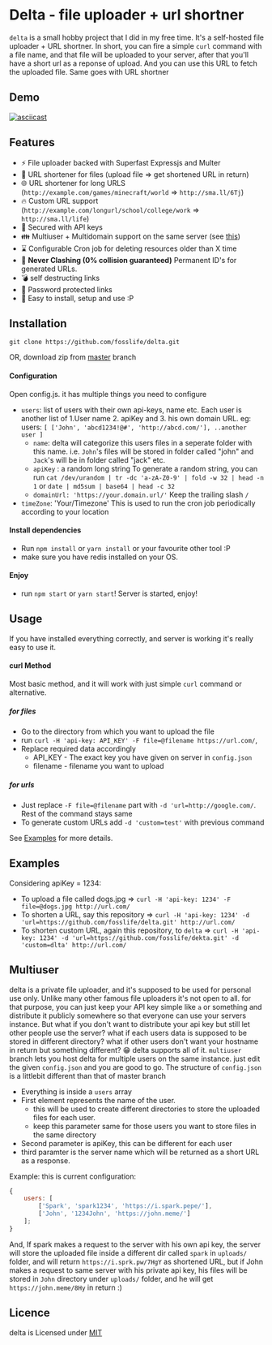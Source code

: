 # Delta - file uploader + url shortner

`delta` is a small hobby project that I did in my free time. It's a self-hosted file uploader + URL shortner. In short, you can fire a simple `curl` command with a file name, and that file will be uploaded to your server, after that you'll have a short url as a reponse of upload. And you can use this URL to fetch the uploaded file. Same goes with URL shortner

## Demo

[![asciicast](https://asciinema.org/a/0e4sjjrPoEMq9uu8FIYSdNwsD.svg)](https://asciinema.org/a/0e4sjjrPoEMq9uu8FIYSdNwsD)

## Features

-   :zap: File uploader backed with Superfast Expressjs and Multer
-   :file_folder: URL shortener for files (upload file ⇒ get shortened URL in return)
-   :globe_with_meridians: URL shortener for long URLS (`http://example.com/games/minecraft/world` ⇒ `http://sma.ll/6Tj`)
-   :fire: Custom URL support (`http://example.com/longurl/school/college/work` ⇒ `http://sma.ll/life`)
-   :tada: Secured with API keys
-   :family: Multiuser + Multidomain support on the same server (see [this](#multiuser))
-   :hourglass: Configurable Cron job for deleting resources older than X time
-   :1234: <b>Never Clashing (0% collision guaranteed)</b> Permanent ID's for generated URLs.
-   :bomb: self destructing links
-   :closed_lock_with_key: Password protected links
-   :ghost: Easy to install, setup and use :P

## Installation

```
git clone https://github.com/fosslife/delta.git
```

OR, download zip from [master](https://github.com/fosslife/delta/archive/master.zip) branch

#### Configuration

Open config.js. it has multiple things you need to configure

-   `users`: list of users with their own api-keys, name etc. Each user is another list of 1.User name 2. apiKey and 3. his own domain URL. eg: users: `[ ['John', 'abcd1234!@#', 'http://abcd.com/'], ..another user ]`
    -   `name`: delta will categorize this users files in a seperate folder with this name. i.e. `John`'s files will be stored in folder called "john" and `Jack`'s will be in folder called "jack" etc.
    -   `apiKey` : a random long string
        To generate a random string, you can run
        `cat /dev/urandom | tr -dc 'a-zA-Z0-9' | fold -w 32 | head -n 1`
        or
        `date | md5sum | base64 | head -c 32`
    -   `domainUrl: 'https://your.domain.url/'` Keep the trailing slash `/`
-   `timeZone`: 'Your/Timezone' This is used to run the cron job periodically according to your location

#### Install dependencies

-   Run `npm install` or `yarn install` or your favourite other tool :P
-   make sure you have redis installed on your OS.

#### Enjoy

-   run `npm start` or `yarn start`! Server is started, enjoy!

## Usage

If you have installed everything correctly, and server is working it's really easy to use it.

#### curl Method

Most basic method, and it will work with just simple `curl` command or alternative.

##### for files

-   Go to the directory from which you want to upload the file
-   run `curl -H 'api-key: API_KEY' -F file=@filename https://url.com/`,
-   Replace required data accordingly
    -   API_KEY - The exact key you have given on server in `config.json`
    -   filename - filename you want to upload

##### for urls

-   Just replace `-F file=@filename` part with `-d 'url=http://google.com/`. Rest of the command stays same
-   To generate custom URLs add `-d 'custom=test'` with previous command

See [Examples](#examples) for more details.

## Examples

Considering apiKey = 1234:

-   To upload a file called dogs.jpg
    ⇒ `curl -H 'api-key: 1234' -F file=@dogs.jpg http://url.com/`
-   To shorten a URL, say this repository
    ⇒ `curl -H 'api-key: 1234' -d 'url=https://github.com/fosslife/delta.git' http://url.com/`
-   To shorten custom URL, again this repository, to `delta`
    ⇒ `curl -H 'api-key: 1234' -d 'url=https://github.com/fosslife/dekta.git' -d 'custom=dlta' http://url.com/`

## Multiuser

delta is a private file uploader, and it's supposed to be used for personal use only. Unlike many other famous file uploaders it's not open to all. for that purpose, you can just keep your API key simple like `a` or something and distribute it publicly somewhere so that everyone can use your servers instance.
But what if you don't want to distribute your api key but still let other people use the server? what if each users data is supposed to be stored in different directory? what if other users don't want your hostname in return but something different?
:grin: delta supports all of it. `multiuser` branch lets you host delta for multiple users on the same instance. just edit the given `config.json` and you are good to go. The structure of `config.json` is a littlebit different than that of master branch

-   Everything is inside a `users` array
-   First element represents the name of the user.
    -   this will be used to create different directories to store the uploaded files for each user.
    -   keep this parameter same for those users you want to store files in the same directory
-   Second parameter is apiKey, this can be different for each user
-   third paramter is the server name which will be returned as a short URL as a response.

Example:
this is current configuration:

```js
{
    users: [
        ['Spark', 'spark1234', 'https://i.spark.pepe/'],
        ['John', '1234John', 'https://john.meme/']
    ];
}
```

And, If spark makes a request to the server with his own api key, the server will store the uploaded file inside a different dir called `spark` in `uploads/` folder, and will return `https://i.sprk.pw/7HgY` as shortened URL, but if John makes a request to same server with his private api key, his files will be stored in `John` directory under `uploads/` folder, and he will get `https://john.meme/8Hy` in return :)

## Licence

delta is Licensed under [MIT](https://github.com/fosslife/sprk/blob/master/LICENSE)

